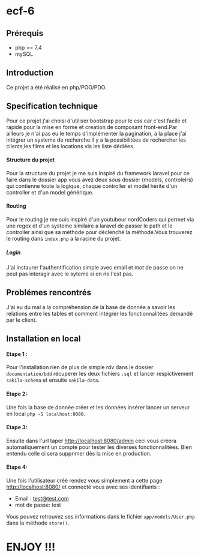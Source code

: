# ecf-6

## Prérequis
- php >= 7.4
- mySQL

## Introduction 
Ce projet a été réalisé en php/POO/PDO.

## Specification technique

Pour ce projet j'ai choisi d'utiliser bootstrap pour le css car c'est facile et rapide pour la mise en forme et creation de composant front-end.Par ailleurs je n'ai pas eu le temps d'implémenter la pagination, a la place j'ai intégrer un systeme de recherche.Il y a la possibilitées de rechercher les clients,les films et les locations via les liste dédiées.

#### Structure du projet
Pour la structure du projet je me suis inspiré du framework laravel pour ce faire dans le dossier app vous avez deux sous dossier (models, controlelrs) qui contienne toute la logique, chaque controller et model hérite d'un controller et d'un model générique.

#### Routing
Pour le routing je me suis inspiré d'un youtubeur nordCoders qui permet via une regex et d'un systeme similaire a laravel de passer le path et le controller ainsi que sa méthode pour déclenché la méthode.Vous trouverez le routing dans `index.php` a la racine du projet.

##### Login

J'ai instaurer l'authentification simple avec email et mot de passe on ne peut pas interagir avec le syteme si on ne l'est pas.

## Problémes rencontrés

J'ai eu du mal a la compréhension de la base de donnée a savoir les relations entre les tables et comment intégrer les fonctionnalitées demandé par le client.

## Installation en local

#### Etape 1 :
Pour l'installation rien de plus de simple rdv dans le dossier `documentation/bdd` récuperer les deux fichiers `.sql` et lancer respictivement `sakila-schema` et ensuite `sakila-data`.

#### Etape 2:
Une fois la base de donnée créer et les données insérer lancer un serveur en local `php -S localhost:8080`.

#### Etape 3:
Ensuite dans l'url taper <http://localhost:8080/admin> ceci vous créera automatiquement un compte pour tester les diverses fonctionnalitées. Bien entendu celle ci sera supprimer dès la mise en production.



#### Etape 4:
Une fois l'utilisateur créé rendez vous simplement a cette page <http://localhost:8080/> et connecté vous avec ses identifiants :
- Email : test@test.com
- mot de passe: test

Vous pouvez retrouvez ses informations dans le fichier `app/models/User.php` dans la méthode `store()`.

# ENJOY !!!

